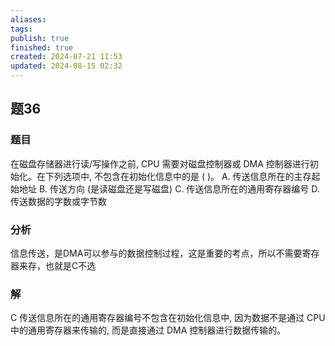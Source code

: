 ```yaml
---
aliases: 
tags: 
publish: true
finished: true
created: 2024-07-21 11:53
updated: 2024-08-15 02:32
---
```


## 题36
### 题目
在磁盘存储器进行读/写操作之前, CPU 需要对磁盘控制器或 DMA 控制器进行初始化。在下列选项中, 不包含在初始化信息中的是 ( )。
A. 传送信息所在的主存起始地址
B. 传送方向 (是读磁盘还是写磁盘)
C. 传送信息所在的通用寄存器编号
D. 传送数据的字数或字节数
### 分析
信息传送，是DMA可以参与的数据控制过程，这是重要的考点，所以不需要寄存器来存，也就是C不选
### 解
C
传送信息所在的通用寄存器编号不包含在初始化信息中, 因为数据不是通过 CPU 中的通用寄存器来传输的, 而是直接通过 DMA 控制器进行数据传输的。